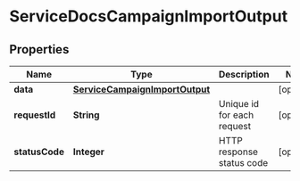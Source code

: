 

# ServiceDocsCampaignImportOutput


## Properties

| Name | Type | Description | Notes |
|------------ | ------------- | ------------- | -------------|
|**data** | [**ServiceCampaignImportOutput**](ServiceCampaignImportOutput.md) |  |  [optional] |
|**requestId** | **String** | Unique id for each request |  [optional] |
|**statusCode** | **Integer** | HTTP response status code |  [optional] |




